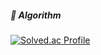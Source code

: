 ##### 🌱 Algorithm

[![Solved.ac Profile](http://mazassumnida.wtf/api/v2/generate_badge?boj=kal990574)](https://solved.ac/kal990574/)
